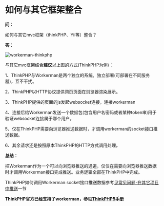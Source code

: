# 如何与其它框架整合
**问：**

如何与其它mvc框架（thinkPHP、Yii等）整合？

**答：**

![workerman-thinkphp](http://www.workerman.net/img/doc/workerman-work-with-thinkphp.png)

与其它mvc框架结合**建议**以上图的方式(ThinkPHP为例)：

1、ThinkPHP与Workerman是两个独立的系统，独立部署(可部署在不同服务器)，互不干扰。

2、ThinkPHP以HTTP协议提供网页页面在浏览器渲染展示。

3、ThinkPHP提供的页面的js发起websocket连接，连接workerman

4、连接后给Workerman发送一个数据包(包含用户名密码或者某种token串)用于验证websocket连接属于哪个用户。

5、仅在ThinkPHP需要向浏览器推送数据时，才调用workerman的socket接口推送数据。

6、其余请求还是按照原本ThinkPHP的HTTP方式调用处理。


**总结：**

把Workerman作为一个可以向浏览器推送的通道，仅仅在需要向浏览器推送数据时才调用Workerman接口完成推送。业务逻辑全部在ThinkPHP中完成。


ThinkPHP如何调用Workerman socket接口推送数据参考[见常见问题-在其它项目中推送](faq/push-in-other-project.md)一节

**ThinkPHP官方已经支持了workerman，参见[ThinkPHP5手册](http://www.kancloud.cn/manual/thinkphp5/235128)**

